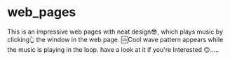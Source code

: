 # web_pages
This is an impressive web pages with neat design😎, which plays music by clicking👆 the window in the web page.
🆒Cool wave pattern appears while the music is playing in the loop.
have a look at it if you're Interested 😊..... 

